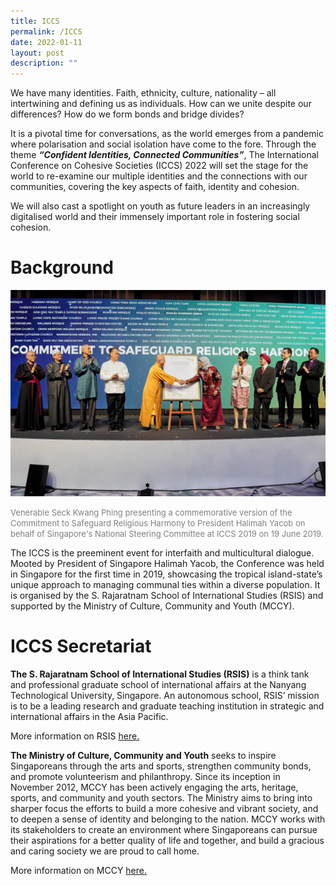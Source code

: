 ```yaml
---
title: ICCS
permalink: /ICCS
date: 2022-01-11
layout: post
description: ""
---
```

We have many identities. Faith, ethnicity, culture, nationality – all intertwining and defining us as individuals. How can we unite despite our differences? How do we form bonds and bridge divides?

It is a pivotal time for conversations, as the world emerges from a pandemic where polarisation and social isolation have come to the fore. Through the theme ***“Confident Identities, Connected Communities”***, The International Conference on Cohesive Societies (ICCS) 2022 will set the stage for the world to re-examine our multiple identities and the connections with our communities, covering the key aspects of faith, identity and cohesion.

We will also cast a spotlight on youth as future leaders in an increasingly digitalised world and their immensely important role in fostering social cohesion.
# Background

![President on stage](/images/icciccsstage.jpg)
<p style="color:grey"><font size="-1">Venerable Seck Kwang Phing presenting a commemorative version of the Commitment to Safeguard Religious Harmony to President Halimah Yacob on behalf of Singapore's National Steering Committee at ICCS 2019 on 19 June 2019.</font></p>

The ICCS is the preeminent event for interfaith and multicultural dialogue. Mooted by President of Singapore Halimah Yacob, the Conference was held in Singapore for the first time in 2019, showcasing the tropical island-state’s unique approach to managing communal ties within a diverse population. It is organised by the S. Rajaratnam School of International Studies (RSIS) and supported by the Ministry of Culture, Community and Youth (MCCY).

# ICCS Secretariat
**The S. Rajaratnam School of International Studies (RSIS)** is a think tank and professional graduate school of international affairs at the Nanyang Technological University, Singapore. An autonomous school, RSIS’ mission is to be a leading research and graduate teaching institution in strategic and international affairs in the Asia Pacific.

More information on RSIS <a href="https://www.rsis.edu.sg" target="_blank">here.</a>
	 
**The Ministry of Culture, Community and Youth** seeks to inspire Singaporeans through the arts and sports, strengthen community bonds, and promote volunteerism and philanthropy. Since its inception in November 2012, MCCY has been actively engaging the arts, heritage, sports, and community and youth sectors. The Ministry aims to bring into sharper focus the efforts to build a more cohesive and vibrant society, and to deepen a sense of identity and belonging to the nation. MCCY works with its stakeholders to create an environment where Singaporeans can pursue their aspirations for a better quality of life and together, and build a gracious and caring society we are proud to call home.

More information on MCCY <a href="https://www.mccy.gov.sg" target="_blank">here.</a>